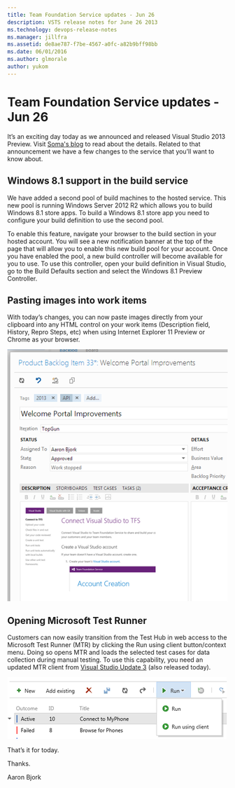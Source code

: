 ```yaml
---
title: Team Foundation Service updates - Jun 26
description: VSTS release notes for June 26 2013
ms.technology: devops-release-notes
ms.manager: jillfra
ms.assetid: de8ae787-f7be-4567-a0fc-a82b9bff98bb
ms.date: 06/01/2016
ms.author: glmorale
author: yukom
---
```


# Team Foundation Service updates - Jun 26

It’s an exciting day today as we announced and released Visual Studio 2013 Preview.  Visit [Soma's blog](/archive/blogs/somasegar/build-2013-and-visual-studio-2013-preview) to read about the details.  Related to that announcement we have a few changes to the service that you’ll want to know about.

## Windows 8.1 support in the build service

We have added a second pool of build machines to the hosted service. This new pool is running Windows Server 2012 R2 which allows you to build Windows 8.1 store apps. To build a Windows 8.1 store app you need to configure your build definition to use the second pool.

To enable this feature, navigate your browser to the build section in your hosted account. You will see a new notification banner at the top of the page that will allow you to enable this new build pool for your account.  Once you have enabled the pool, a new build controller will become available for you to use. To use this controller, open your build definition in Visual Studio, go to the Build Defaults section and select the Windows 8.1 Preview Controller.

## Pasting images into work items

With today’s changes, you can now paste images directly from your clipboard into any HTML control on your work items (Description field, History, Repro Steps, etc) when using Internet Explorer 11 Preview or Chrome as your browser. 

![Pasting images into work items](media/6_26_01.png)

## Opening Microsoft Test Runner

Customers can now easily transition from the Test Hub in web access to the Microsoft Test Runner (MTR) by clicking the Run using client button/context menu.  Doing so opens MTR and loads the selected test cases for data collection during manual testing. To use this capability, you need an updated MTR client from [Visual Studio Update 3](/visualstudio/releasenotes/vs2012-update2-vs) (also released today).

![Opening MTR from the web](media/6_26_02.png)

That’s it for today.

Thanks.

Aaron Bjork
